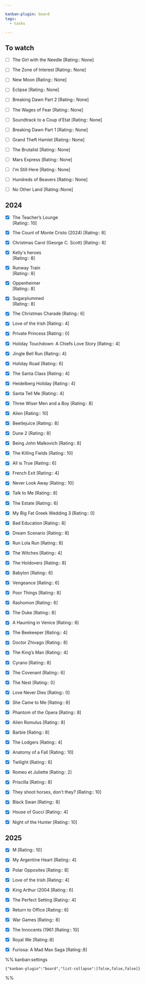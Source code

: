 ```yaml
---

kanban-plugin: board
tags:
  - tasks

---
```


## To watch

- [ ] The Girl with the Needle
	[Rating:: None]
- [ ] The Zone of Interest
	[Rating:: None]
- [ ] New Moon
	[Rating:: None]
- [ ] Eclipse
	[Rating:: None]
- [ ] Breaking Dawn Part 2
	[Rating:: None]
- [ ] The Wages of Fear
	[Rating:: None]
- [ ] Soundtrack to a Coup d'Etat
	[Rating:: None]
- [ ] Breaking Dawn Part 1
	[Rating:: None]
- [ ] Grand Theft Hamlet
	[Rating:: None]
- [ ] The Brutalist
	[Rating:: None]
- [ ] Mars Express
	[Rating:: None]
- [ ] I'm Still Here
	[Rating:: None]
- [ ] Hundreds of Beavers
	[Rating:: None]
- [ ] No Other Land
	[Rating::None]


## 2024

- [x] The Teacher’s Lounge  
	[Rating:: 10]
- [x] The Count of Monte Cristo (2024) 
	[Rating:: 8]
- [x] Christmas Carol (George C. Scott) 
	[Rating:: 8]
- [x] Kelly's heroes  
	[Rating:: 8]
- [x] Runway Train  
	[Rating:: 8]
- [x] Oppenheimer  
	[Rating:: 8]
- [x] Sugarplummed  
	[Rating:: 8]
- [x] The Christmas Charade
	[Rating:: 6]
- [x] Love of the Irish
	[Rating:: 4]
- [x] Private Princess
	[Rating:: 0]
- [x] Holiday Touchdown: A Chiefs Love Story
	[Rating:: 4]
- [x] Jingle Bell Run
	[Rating:: 4]
- [x] Holiday Road
	[Rating:: 6]
- [x] The Santa Class
	[Rating:: 4]
- [x] Heidelberg Holiday
	[Rating:: 4]
- [x] Santa Tell Me
	[Rating:: 4]
- [x] Three Wiser Men and a Boy
	[Rating:: 8]
- [x] Alien
	[Rating:: 10]
- [x] Beetlejuice
	[Rating:: 8]
- [x] Dune 2
	[Rating:: 8]
- [x] Being John Malkovich
	[Rating:: 8]
- [x] The Killing Fields
	[Rating:: 10]
- [x] All is True
	[Rating:: 6]
- [x] French Exit
	[Rating:: 4]
- [x] Never Look Away
	[Rating:: 10]
- [x] Talk to Me
	[Rating:: 8]
- [x] The Estate
	[Rating:: 6]
- [x] My Big Fat Greek Wedding 3
	[Rating:: 0]
- [x] Bad Education
	[Rating:: 8]
- [x] Dream Scenario
	[Rating:: 8]
- [x] Run Lola Run
	[Rating:: 8]
- [x] The Witches
	[Rating:: 4]
- [x] The Holdovers
	[Rating:: 8]
- [x] Babylon
	[Rating:: 6]
- [x] Vengeance
	[Rating:: 6]
- [x] Poor Things
	[Rating:: 8]
- [x] Rashomon
	[Rating:: 6]
- [x] The Duke
	[Rating:: 8]
- [x] A Haunting in Venice
	[Rating:: 6]
- [x] The Beekeeper
	[Rating:: 4]
- [x] Doctor Zhivago
	[Rating:: 8]
- [x] The King’s Man
	[Rating:: 4]
- [x] Cyrano
	[Rating:: 8]
- [x] The Covenant
	[Rating:: 6]
- [x] The Nest
	[Rating:: 0]
- [x] Love Never Dies
	[Rating:: 0]
- [x] She Came to Me
	[Rating:: 6]
- [x] Phantom of the Opera
	[Rating:: 8]
- [x] Alien Romulus
	[Rating:: 8]
- [x] Barbie
	[Rating:: 8]
- [x] The Lodgers
	[Rating:: 4]
- [x] Anatomy of a Fall
	[Rating:: 10]
- [x] Twilight
	[Rating:: 6]
- [x] Romeo et Juliette
	[Rating:: 2]
- [x] Priscilla
	[Rating:: 8]
- [x] They shoot horses, don't they?
	[Rating:: 10]
- [x] Black Swan
	[Rating:: 8]
- [x] House of Gucci
	[Rating:: 4]
- [x] Night of the Hunter
	[Rating:: 10]


## 2025

- [x] M
	[Rating:: 10]
- [x] My Argentine Heart
	[Rating:: 4]
- [x] Polar Opposites
	[Rating:: 8]
- [x] Love of the Irish
	[Rating:: 4]
- [x] King Arthur (2004
	[Rating:: 6]
- [x] The Perfect Setting
	[Rating:: 4]
- [x] Return to Office
	[Rating:: 6]
- [x] War Games
	[Rating:: 8]
- [x] The Innocents (1961
	[Rating:: 10]
- [x] Royal We
	[Rating::8]
- [x] Furiosa: A Mad Max Saga
	[Rating::8]




%% kanban:settings
```
{"kanban-plugin":"board","list-collapse":[false,false,false]}
```
%%